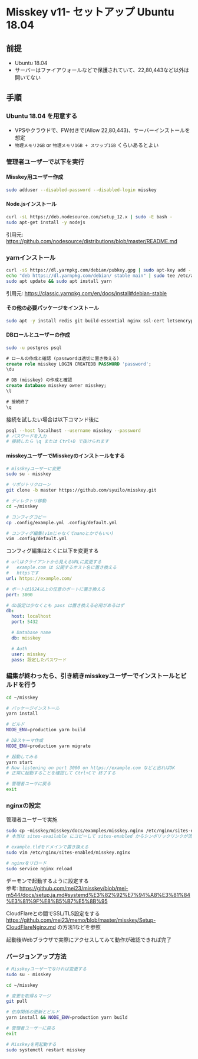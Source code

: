 # Misskey v11- セットアップ Ubuntu 18.04

## 前提

- Ubuntu 18.04
- サーバーはファイアウォールなどで保護されていて、22,80,443など以外は開いてない  

## 手順

### Ubuntu 18.04 を用意する

- VPSやクラウドで、FW付きで(Allow 22,80,443)、サーバーインストールを想定
- `物理メモリ2GB` or `物理メモリ1GB + スワップ1GB` くらいあるとよい

### 管理者ユーザーで以下を実行

#### Misskey用ユーザー作成
```sh
sudo adduser --disabled-password --disabled-login misskey
```

#### Node.jsインストール  
```sh
curl -sL https://deb.nodesource.com/setup_12.x | sudo -E bash -
sudo apt-get install -y nodejs
```
引用元: https://github.com/nodesource/distributions/blob/master/README.md


### yarnインストール
```sh
curl -sS https://dl.yarnpkg.com/debian/pubkey.gpg | sudo apt-key add -
echo "deb https://dl.yarnpkg.com/debian/ stable main" | sudo tee /etc/apt/sources.list.d/yarn.list
sudo apt update && sudo apt install yarn
```
引用元: https://classic.yarnpkg.com/en/docs/install#debian-stable

#### その他の必要パッケージをインストール
```sh
sudo apt -y install redis git build-essential nginx ssl-cert letsencrypt ffmpeg postgresql
```

#### DBロールとユーザーの作成

```sh
sudo -u postgres psql
```

```sql
# ロールの作成と確認 (passwordは適切に置き換える)
create role misskey LOGIN CREATEDB PASSWORD 'password';
\du

# DB (misskey) の作成と確認
create database misskey owner misskey;
\l

# 接続終了
\q
```

接続を試したい場合は以下コマンド後に
```sh
psql --host localhost --username misskey --password
# パスワードを入力
# 接続したら \q または Ctrl+D で抜けられます
```

#### misskeyユーザーでMisskeyのインストールをする
```sh
# misskeyユーザーに変更
sudo su - misskey

# リポジトリクローン
git clone -b master https://github.com/syuilo/misskey.git

# ディレクトリ移動
cd ~/misskey

# コンフィグコピー
cp .config/example.yml .config/default.yml

# コンフィグ編集(vimじゃなくてnanoとかでもいい)
vim .config/default.yml
```

コンフィグ編集はとくに以下を変更する

```yml
# urlはクライアントから見えるURLに変更する
#   example.com は 公開するホスト名に置き換える
#   httpsです
url: https://example.com/

# ポートは1024以上の任意のポートに置き換える
port: 3000

# db設定は少なくとも pass は置き換える必用があるはず
db:
  host: localhost
  port: 5432

  # Database name
  db: misskey

  # Auth
  user: misskey
  pass: 設定したパスワード
```

### 編集が終わったら、引き続きmisskeyユーザーでインストールとビルドを行う
```sh
cd ~/misskey

# パッケージインストール
yarn install

# ビルド
NODE_ENV=production yarn build

# DBスキーマ作成
NODE_ENV=production yarn migrate

# 起動してみる
yarn start
# Now listening on port 3000 on https://example.com などと出ればOK
# 正常に起動することを確認して Ctrl+Cで 終了する

# 管理者ユーザに戻る
exit
```

### nginxの設定

管理者ユーザーで実施
```sh
sudo cp ~misskey/misskey/docs/examples/misskey.nginx /etc/nginx/sites-enabled/
# 本当は sites-available にコピーして sites-enabled からシンボリックリンクが流儀

# example.tldをドメインで置き換える
sudo vim /etc/nginx/sites-enabled/misskey.nginx

# nginxをリロード
sudo service nginx reload
```

デーモンで起動するように設定する  
参考: https://github.com/mei23/misskey/blob/mei-m544/docs/setup.ja.md#systemd%E3%82%92%E7%94%A8%E3%81%84%E3%81%9F%E8%B5%B7%E5%8B%95

CloudFlareとの間でSSL/TLS設定をする  
https://github.com/mei23/memo/blob/master/misskey/Setup-CloudFlareNginx.md の方法1などを参照

起動後Webブラウザで実際にアクセスしてみて動作が確認できれば完了

### バージョンアップ方法

```sh
# Misskeyユーザーでなければ変更する
sudo su - misskey

cd ~/misskey

# 変更を取得＆マージ
git pull

# 依存関係の更新とビルド
yarn install && NODE_ENV=production yarn build

# 管理者ユーザーに戻る
exit

# Misskeyを再起動する
sudo systemctl restart misskey
```
